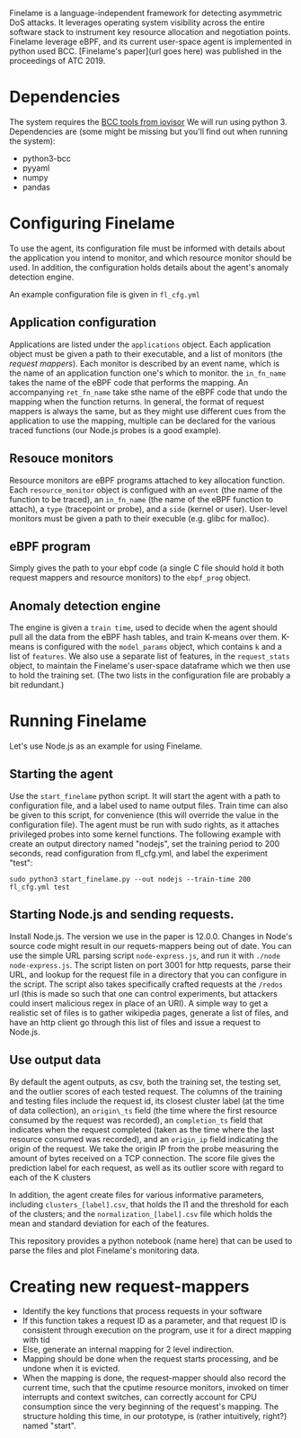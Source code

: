 Finelame is a language-independent framework for detecting asymmetric DoS attacks.
It leverages operating system visibility across the entire software stack to instrument key resource allocation and negotiation points.
Finelame leverage eBPF, and its current user-space agent is implemented in python used BCC.
[Finelame's paper](url goes here) was published in the proceedings of ATC 2019.

# Dependencies
The system requires the [BCC tools from iovisor](https://github.com/iovisor/bcc/blob/master/INSTALL.md)
We will run using python 3. Dependencies are (some might be missing but you'll find out when running the system):
* python3-bcc
* pyyaml
* numpy
* pandas

# Configuring Finelame
To use the agent, its configuration file must be informed with details about the application you
intend to monitor, and which resource monitor should be used. In addition, the configuration holds
details about the agent's anomaly detection engine.

An example configuration file is given in `fl_cfg.yml`

## Application configuration
Applications are listed under the `applications` object.
Each application object must be given a path to their executable, and a list of monitors
(the _request mappers_). Each monitor is described by an event name, which is the name of
an application function one's which to monitor. the `in_fn_name` takes the name of the eBPF
code that performs the mapping. An accompanying `ret_fn_name` take sthe name of the eBPF code
that undo the mapping when the function returns.
In general, the format of request mappers is always the same, but as they might use different
cues from the application to use the mapping, multiple can be declared for the various traced
functions (our Node.js probes is a good example).

## Resouce monitors
Resource monitors are eBPF programs attached to key allocation function.
Each `resource_monitor` object is configued with an `event` (the name of the function to be
traced), an `in_fn_name` (the name of the eBPF function to attach), a `type` (tracepoint or probe),
and a `side` (kernel or user). User-level monitors must be given a path to their execuble (e.g.
glibc for malloc).

## eBPF program
Simply gives the path to your ebpf code (a single C file should hold it both request mappers and
resource monitors) to the `ebpf_prog` object.

## Anomaly detection engine
The engine is given a `train time`, used to decide when the agent should pull all the data from
the eBPF hash tables, and train K-means over them. K-means is configured with the `model_params`
object, which contains `k` and a list of `features`. We also use a separate list of features,
in the `request_stats` object, to maintain the Finelame's user-space dataframe which we then
use to hold the training set. (The two lists in the configuration file are probably a bit redundant.)

# Running Finelame
Let's use Node.js as an example for using Finelame.

## Starting the agent
Use the `start_finelame` python script. It will start the agent with a path to configuration file, and a label used to name output files. Train time can also be given to this script, for convenience (this will override the value in the configuration file). The agent must be run with sudo rights, as it attaches privileged probes into some kernel functions.
The following example with create an output directory named "nodejs", set the training period to 200 seconds, read configuration from fl_cfg.yml, and label the experiment "test":

`sudo python3 start_finelame.py --out nodejs --train-time 200 fl_cfg.yml test`

## Starting Node.js and sending requests.
Install Node.js. The version we use in the paper is 12.0.0. Changes in Node's source code might result in our requets-mappers being out of date.
You can use the simple URL parsing script `node-express.js`, and run it with `./node node-express.js`. The script listen on port 3001 for http requests, parse their URL, and lookup for the request file in a directory that you can configure in the script. The script also takes specifically crafted requests at the `/redos` url (this is made so such that one can control experiments, but attackers could insert malicious regex in place of an URI).
A simple way to get a realistic set of files is to gather wikipedia pages, generate a list of files, and have an http client go through this list of files and issue a request to Node.js.

## Use output data
By default the agent outputs, as csv, both the training set, the testing set, and the outlier scores of each tested request.
The columns of the training and testing files include the request id, its closest cluster label (at the time of data collection), an `origin\_ts` field (the time where the first resource consumed by the request was recorded), an `completion_ts` field that indicates when the request completed (taken as the time where the last resource consumed was recorded), and an `origin_ip` field indicating the origin of the request. We take the origin IP from the probe measuring the amount of bytes received on a TCP connection.
The score file gives the prediction label for each request, as well as its outlier score with regard
to each of the K clusters

In addition, the agent create files for various informative parameters, including `clusters_[label].csv`, that holds the l1 and the threshold for each of the clusters;
and the `normalization_[label].csv` file which holds the mean and standard deviation for each of the
features.

This repository provides a python notebook (name here) that can be used to parse the files and plot Finelame's monitoring data.

# Creating new request-mappers
- Identify the key functions that process requests in your software
- If this function takes a request ID as a parameter, and that request ID is consistent through execution on the program, use it for a direct mapping with tid
- Else, generate an internal mapping for 2 level indirection.
- Mapping should be done when the request starts processing, and be undone when it is evicted.
- When the mapping is done, the request-mapper should also record the current time, such that the cputime resource monitors, invoked on timer interrupts and context switches, can correctly account for CPU consumption since the very beginning of the request's mapping. The structure holding this time, in our prototype, is (rather intuitively, right?) named "start".

